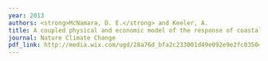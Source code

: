 ```yaml
---
year: 2013
authors: <strong>McNamara, D. E.</strong> and Keeler, A.
title: A coupled physical and economic model of the response of coastal real estate to climate risk.
journal: Nature Climate Change
pdf_link: http://media.wix.com/ugd/28a76d_bfa2c233001d49e092e9e2fc035045cb.pdf
---
```

